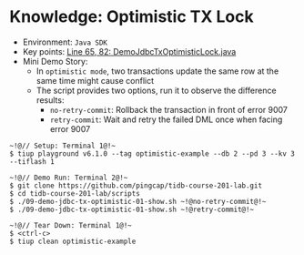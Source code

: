 # Knowledge: Optimistic TX Lock
+ Environment: `Java SDK`
+ Key points:
[Line 65, 82: DemoJdbcTxOptimisticLock.java]()
+ Mini Demo Story:
  + In `optimistic mode`, two transactions update the same row at the same time might cause conflict
  + The script provides two options, run it to observe the difference results: 
    + `no-retry-commit`: Rollback the transaction in front of error 9007 
    + `retry-commit`: Wait and retry the failed DML once when facing error 9007 
```
~!@// Setup: Terminal 1@!~
$ tiup playground v6.1.0 --tag optimistic-example --db 2 --pd 3 --kv 3 --tiflash 1

~!@// Demo Run: Terminal 2@!~
$ git clone https://github.com/pingcap/tidb-course-201-lab.git
$ cd tidb-course-201-lab/scripts
$ ./09-demo-jdbc-tx-optimistic-01-show.sh ~!@no-retry-commit@!~
$ ./09-demo-jdbc-tx-optimistic-01-show.sh ~!@retry-commit@!~

~!@// Tear Down: Terminal 1@!~
$ <ctrl-c>
$ tiup clean optimistic-example
```